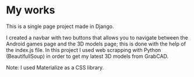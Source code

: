 # My works

This is a single page project made in Django.

I created a navbar with two buttons that allows you to navigate between the Android games page and the 3D models page; this is done with the help of the index.js file.
In this project I used web scrapping with Python (BeautifullSoup) in order to get my latest 3D models from GrabCAD.

Note: I used Materialize as a CSS library.